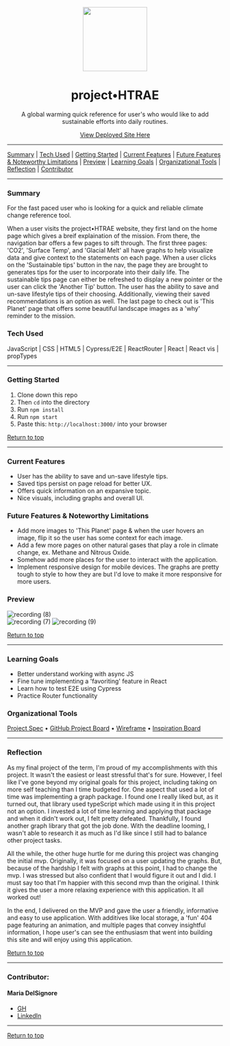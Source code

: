<div align="center"><img src="https://user-images.githubusercontent.com/76507607/134969664-c36d3ad7-ac69-4d7f-be39-c7ad8ae9fcc0.png" height="150px" width="150px"/><h1>project•HTRAE</h1>
<p>A global warming quick reference for user's who would like to add sustainable efforts into daily routines.</p>
<a href="https://project-htrae.vercel.app/">View Deployed Site Here</a>
</div>




---

[Summary](#summary) |
[Tech Used](#tech-used) |
[Getting Started](#getting-started) |
[Current Features](#current-features) |
[Future Features & Noteworthy Limitations](#future-features-&-noteworthy-limitations) |
[Preview](#preview) |
[Learning Goals](#learning-goals) |
[Organizational Tools](#organizational-tools) |
[Reflection](#reflection) |
[Contributor](#contributor) 
 
---

### Summary
For the fast paced user who is looking for a quick and reliable climate change reference tool.  

When a user visits the project•HTRAE website, they first land on the home page which gives a breif explaination of the mission.  From there, the navigation bar offers a few pages to sift through.  The first three pages: 'CO2', 'Surface Temp', and 'Glacial Melt' all have graphs to help visualize data and give context to the statements on each page.  When a user clicks on the 'Sustainable tips' button in the nav, the page they are brought to generates tips for the user to incorporate into their daily life.  The sustainable tips page can either be refreshed to display a new pointer or the user can click the 'Another Tip' button.  The user has the ability to save and un-save lifestyle tips of their choosing.  Additionally, viewing their saved recommendations is an option as well.  The last page to check out is 'This Planet' page that offers some beautiful landscape images as a 'why' reminder to the mission.


 
### Tech Used
JavaScript | CSS | HTML5 | Cypress/E2E | ReactRouter | React | React vis | propTypes 

---
### Getting Started
1. Clone down this repo 
2. Then ```cd``` into the directory
3. Run ```npm install```
4. Run ```npm start```
5. Paste this: ```http://localhost:3000/``` into your browser


[Return to top](#top)

---
### Current Features
- User has the ability to save and un-save lifestyle tips.
- Saved tips persist on page reload for better UX.
- Offers quick information on an expansive topic.
- Nice visuals, including graphs and overall UI.


### Future Features & Noteworthy Limitations
- Add more images to 'This Planet' page & when the user hovers an image, flip it so the user has some context for each image. 
- Add a few more pages on other natural gases that play a role in climate change, ex. Methane and Nitrous Oxide.
- Somehow add more places for the user to interact with the application.
- Implement responsive design for mobile devices.  The graphs are pretty tough to style to how they are but I'd love to make it more responsive for more users.


### Preview
![recording (8)](https://user-images.githubusercontent.com/76507607/135017537-fc6a08da-91c2-4880-9cd5-f84828118e75.gif)<br>
![recording (7)](https://user-images.githubusercontent.com/76507607/135017206-5b99173e-e950-4055-8b5f-de46148dfa32.gif)
![recording (9)](https://user-images.githubusercontent.com/76507607/135019051-7ad5b623-f38e-417d-a227-c05169874a45.gif)



[Return to top](#top)

---
### Learning Goals
- Better understand working with async JS
- Fine tune implementing a 'favoriting' feature in React
- Learn how to test E2E using Cypress
- Practice Router functionality

### Organizational Tools
[Project Spec](https://frontend.turing.edu/projects/module-3/showcase.html) •
[GitHub Project Board](https://github.com/madhaus4/project-HTRAE/projects/1) •
[Wireframe](https://www.figma.com/file/hghcvSlU4fKwnRlZnaTXwc/showcase?node-id=0%3A1) •
[Inspiration Board](https://www.notion.so/Inspirations-0dc9dea1d13944178d575fd2ae5ad349)

---
### Reflection
As my final project of the term, I'm proud of my accomplishments with this project.  It wasn't the easiest or least stressful that's for sure.  However, I feel like I've gone beyond my original goals for this project, including taking on more self teaching than I time budgeted for.  One aspect that used a lot of time was implementing a graph package.  I found one I really liked but, as it turned out, that library used typeScript which made using it in this project not an option.  I invested a lot of time learning and applying that package and when it didn't work out, I felt pretty defeated.  Thankfully, I found another graph library that got the job done.  With the deadline looming, I wasn't able to research it as much as I'd like since I still had to balance other project tasks.  

All the while, the other huge hurtle for me during this project was changing the initial mvp.  Originally, it was focused on a user updating the graphs.  But, because of the hardship I felt with graphs at this point, I had to change the mvp.  I was stressed but also confident that I would figure it out and I did.  I must say too that I'm happier with this second mvp than the original.  I think it gives the user a more relaxing experience with this application. It all worked out! 

In the end, I delivered on the MVP and gave the user a friendly, informative and easy to use application.  With additives like local storage, a 'fun' 404 page featuring an animation, and multiple pages that convey insightful information, I hope user's can see the enthusiasm that went into building this site and will enjoy using this application.
<br>


[Return to top](#top)

---
### Contributor:
#### Maria DelSignore <br>
- [GH](https://github.com/madhaus4) <br>
- [LinkedIn](https://www.linkedin.com/in/mariadelsignore/)




---
[Return to top](#top)




